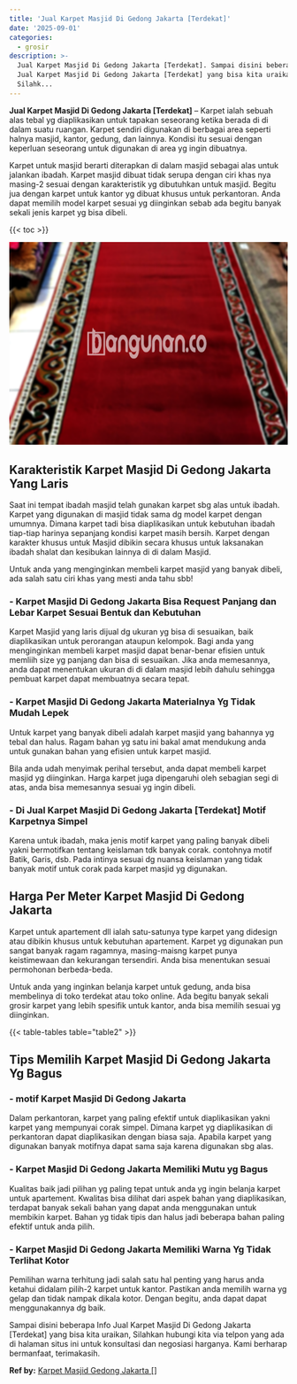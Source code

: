 ```yaml
---
title: 'Jual Karpet Masjid Di Gedong Jakarta [Terdekat]'
date: '2025-09-01'
categories:
  - grosir
description: >-
  Jual Karpet Masjid Di Gedong Jakarta [Terdekat]. Sampai disini beberapa Info
  Jual Karpet Masjid Di Gedong Jakarta [Terdekat] yang bisa kita uraikan,
  Silahk...
---
```


**Jual Karpet Masjid Di Gedong Jakarta \[Terdekat\]** – Karpet ialah sebuah alas tebal yg diaplikasikan untuk tapakan seseorang ketika berada di di dalam suatu ruangan. Karpet sendiri digunakan di berbagai area seperti halnya masjid, kantor, gedung, dan lainnya. Kondisi itu sesuai dengan keperluan seseorang untuk digunakan di area yg ingin dibuatnya.

Karpet untuk masjid berarti diterapkan di dalam masjid sebagai alas untuk jalankan ibadah. Karpet masjid dibuat tidak serupa dengan ciri khas nya masing-2 sesuai dengan karakteristik yg dibutuhkan untuk masjid. Begitu jua dengan karpet untuk kantor yg dibuat khusus untuk perkantoran. Anda dapat memilih model karpet sesuai yg diinginkan sebab ada begitu banyak sekali jenis karpet yg bisa dibeli.

{{< toc >}}

![Jual Karpet Masjid Di Gedong Jakarta [Terdekat]](/images/grosir-karpet-murah-55.png)

## Karakteristik Karpet Masjid Di Gedong Jakarta Yang Laris

Saat ini tempat ibadah masjid telah gunakan karpet sbg alas untuk ibadah. Karpet yang digunakan di masjid tidak sama dg model karpet dengan umumnya. Dimana karpet tadi bisa diaplikasikan untuk kebutuhan ibadah tiap-tiap harinya sepanjang kondisi karpet masih bersih. Karpet dengan karakter khusus untuk Masjid dibikin secara khusus untuk laksanakan ibadah shalat dan kesibukan lainnya di di dalam Masjid.

Untuk anda yang menginginkan membeli karpet masjid yang banyak dibeli, ada salah satu ciri khas yang mesti anda tahu sbb!

### \- Karpet Masjid Di Gedong Jakarta Bisa Request Panjang dan Lebar Karpet Sesuai Bentuk dan Kebutuhan

Karpet Masjid yang laris dijual dg ukuran yg bisa di sesuaikan, baik diaplikasikan untuk perorangan ataupun kelompok. Bagi anda yang menginginkan membeli karpet masjid dapat benar-benar efisien untuk memliih size yg panjang dan bisa di sesuaikan. Jika anda memesannya, anda dapat menentukan ukuran di di dalam masjid lebih dahulu sehingga pembuat karpet dapat membuatnya secara tepat.

### \- Karpet Masjid Di Gedong Jakarta Materialnya Yg Tidak Mudah Lepek

Untuk karpet yang banyak dibeli adalah karpet masjid yang bahannya yg tebal dan halus. Ragam bahan yg satu ini bakal amat mendukung anda untuk gunakan bahan yang efisien untuk karpet masjid.

Bila anda udah menyimak perihal tersebut, anda dapat membeli karpet masjid yg diinginkan. Harga karpet juga dipengaruhi oleh sebagian segi di atas, anda bisa memesannya sesuai yg ingin dibeli.

### \- Di Jual Karpet Masjid Di Gedong Jakarta \[Terdekat\] Motif Karpetnya Simpel

Karena untuk ibadah, maka jenis motif karpet yang paling banyak dibeli yakni bermotifkan tentang keislaman tdk banyak corak. contohnya motif Batik, Garis, dsb. Pada intinya sesuai dg nuansa keislaman yang tidak banyak motif untuk corak pada karpet masjid yg digunakan.

## Harga Per Meter Karpet Masjid Di Gedong Jakarta

Karpet untuk apartement dll ialah satu-satunya type karpet yang didesign atau dibikin khusus untuk kebutuhan apartement. Karpet yg digunakan pun sangat banyak ragam ragamnya, masing-maisng karpet punya keistimewaan dan kekurangan tersendiri. Anda bisa menentukan sesuai permohonan berbeda-beda.

Untuk anda yang inginkan belanja karpet untuk gedung, anda bisa membelinya di toko terdekat atau toko online. Ada begitu banyak sekali grosir karpet yang lebih spesifik untuk kantor, anda bisa memilih sesuai yg diinginkan.

{{< table-tables table="table2" >}}

## Tips Memilih Karpet Masjid Di Gedong Jakarta Yg Bagus

### \- motif Karpet Masjid Di Gedong Jakarta

Dalam perkantoran, karpet yang paling efektif untuk diaplikasikan yakni karpet yang mempunyai corak simpel. Dimana karpet yg diaplikasikan di perkantoran dapat diaplikasikan dengan biasa saja. Apabila karpet yang digunakan banyak motifnya dapat sama saja karena digunakan sbg alas.

### \- Karpet Masjid Di Gedong Jakarta Memiliki Mutu yg Bagus

Kualitas baik jadi pilihan yg paling tepat untuk anda yg ingin belanja karpet untuk apartement. Kwalitas bisa dilihat dari aspek bahan yang diaplikasikan, terdapat banyak sekali bahan yang dapat anda menggunakan untuk membikin karpet. Bahan yg tidak tipis dan halus jadi beberapa bahan paling efektif untuk anda pilih.

### \- Karpet Masjid Di Gedong Jakarta Memiliki Warna Yg Tidak Terlihat Kotor

Pemilihan warna terhitung jadi salah satu hal penting yang harus anda ketahui didalam pilih-2 karpet untuk kantor. Pastikan anda memilih warna yg gelap dan tidak nampak dikala kotor. Dengan begitu, anda dapat dapat menggunakannya dg baik.

Sampai disini beberapa Info Jual Karpet Masjid Di Gedong Jakarta \[Terdekat\] yang bisa kita uraikan, Silahkan hubungi kita via telpon yang ada di halaman situs ini untuk konsultasi dan negosiasi harganya. Kami berharap bermanfaat, terimakasih.

**Ref by:**  [Karpet Masjid Gedong Jakarta []](https://id.wikipedia.org/wiki/Karpet)
